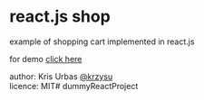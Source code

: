 # react.js shop

example of shopping cart implemented in react.js

for demo [click here](http://krzysu.github.io/reactjs-shopping-cart/)

author: Kris Urbas [@krzysu](https://twitter.com/krzysu)   
licence: MIT# dummyReactProject
